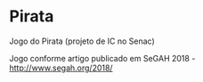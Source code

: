 # Pirata
Jogo do Pirata (projeto de IC no Senac)

Jogo conforme artigo publicado em SeGAH 2018 - http://www.segah.org/2018/
